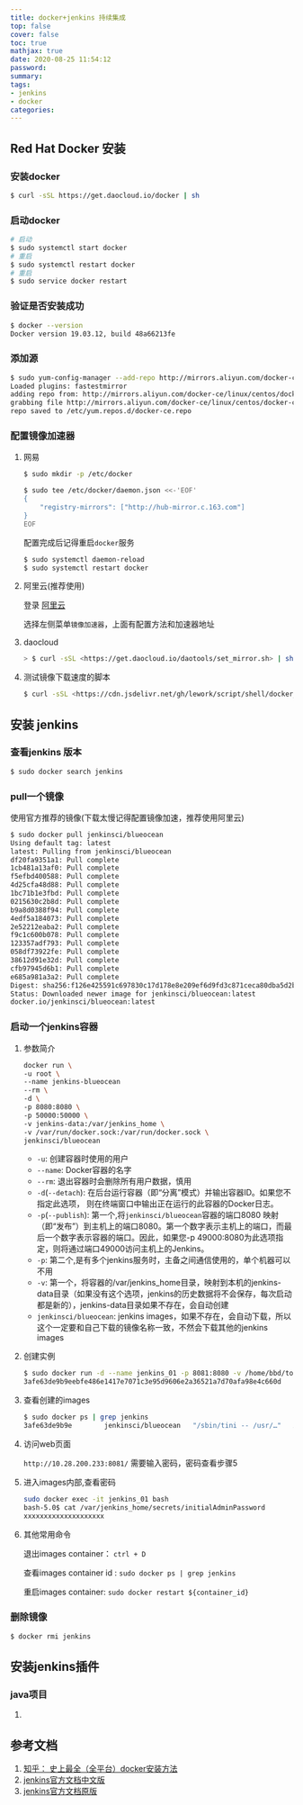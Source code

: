 ```yaml
---
title: docker+jenkins 持续集成
top: false
cover: false
toc: true
mathjax: true
date: 2020-08-25 11:54:12
password:
summary:
tags:
- jenkins
- docker
categories:
---
```



## Red Hat Docker 安装

### 安装docker

``` bash
$ curl -sSL https://get.daocloud.io/docker | sh
```

### 启动docker

``` bash
# 启动
$ sudo systemctl start docker
# 重启
$ sudo systemctl restart docker
# 重启
$ sudo service docker restart
```

### 验证是否安装成功

``` bash
$ docker --version
Docker version 19.03.12, build 48a66213fe
```

### 添加源

``` bash
$ sudo yum-config-manager --add-repo http://mirrors.aliyun.com/docker-ce/linux/centos/docker-ce.repo
Loaded plugins: fastestmirror
adding repo from: http://mirrors.aliyun.com/docker-ce/linux/centos/docker-ce.repo
grabbing file http://mirrors.aliyun.com/docker-ce/linux/centos/docker-ce.repo to /etc/yum.repos.d/docker-ce.repo
repo saved to /etc/yum.repos.d/docker-ce.repo
```

### 配置镜像加速器

1. 网易

    ``` bash
    $ sudo mkdir -p /etc/docker

    $ sudo tee /etc/docker/daemon.json <<-'EOF'
    {
        "registry-mirrors": ["http://hub-mirror.c.163.com"]
    }
    EOF
    ```

    配置完成后记得重启`docker`服务

    ``` bash
    $ sudo systemctl daemon-reload
    $ sudo systemctl restart docker
    ```

2. 阿里云(推荐使用)

    登录 [阿里云](https://cr.console.aliyun.com/cn-hangzhou/instances/repositories)

    选择左侧菜单`镜像加速器`，上面有配置方法和加速器地址

3. daocloud

    ``` bash
    > $ curl -sSL <https://get.daocloud.io/daotools/set_mirror.sh> | sh -s <http://f1361db2.m.daocloud.io>
    ```

4. 测试镜像下载速度的脚本

    ``` bash
    $ curl -sSL <https://cdn.jsdelivr.net/gh/lework/script/shell/docker_hub_speed_test.sh> | bash
    ```

## 安装 jenkins

### 查看jenkins 版本

``` bash
$ sudo docker search jenkins
```

### pull一个镜像

使用官方推荐的镜像\(下载太慢记得配置镜像加速，推荐使用阿里云\)

``` bash
$ sudo docker pull jenkinsci/blueocean
Using default tag: latest
latest: Pulling from jenkinsci/blueocean
df20fa9351a1: Pull complete
1cb481a13af0: Pull complete
f5efbd400588: Pull complete
4d25cfa48d88: Pull complete
1bc71b1e3fbd: Pull complete
0215630c2b8d: Pull complete
b9a8d0388f94: Pull complete
4edf5a184073: Pull complete
2e52212eaba2: Pull complete
f9c1c600b078: Pull complete
123357adf793: Pull complete
058df73922fe: Pull complete
38612d91e32d: Pull complete
cfb97945d6b1: Pull complete
e685a981a3a2: Pull complete
Digest: sha256:f126e425591c697830c17d178e8e209ef6d9fd3c871ceca80dba5d2b1256a291
Status: Downloaded newer image for jenkinsci/blueocean:latest
docker.io/jenkinsci/blueocean:latest
```

### 启动一个jenkins容器

1. 参数简介

    ``` bash
    docker run \
    -u root \
    --name jenkins-blueocean
    --rm \
    -d \
    -p 8080:8080 \
    -p 50000:50000 \
    -v jenkins-data:/var/jenkins_home \
    -v /var/run/docker.sock:/var/run/docker.sock \
    jenkinsci/blueocean
    ```

    * `-u`: 创建容器时使用的用户
    * `--name`: Docker容器的名字
    * `--rm`: 退出容器时会删除所有用户数据，慎用
    * `-d`(`--detach`): 在后台运行容器（即“分离”模式）并输出容器ID。如果您不指定此选项， 则在终端窗口中输出正在运行的此容器的Docker日志。
    * `-p`(`--publish`): 第一个,将`jenkinsci/blueocean`容器的端口8080 映射（即“发布”）到主机上的端口8080。第一个数字表示主机上的端口，而最后一个数字表示容器的端口。因此，如果您-p 49000:8080为此选项指定，则将通过端口49000访问主机上的Jenkins。
    * `-p`: 第二个,是有多个jenkins服务时，主备之间通信使用的，单个机器可以不用
    * `-v`: 第一个，将容器的/var/jenkins_home目录，映射到本机的jenkins-data目录（如果没有这个选项，jenkins的历史数据将不会保存，每次启动都是新的），jenkins-data目录如果不存在，会自动创建
    * `jenkinsci/blueocean`: jenkins images，如果不存在，会自动下载，所以这个一定要和自己下载的镜像名称一致，不然会下载其他的jenkins images

2. 创建实例

    ``` bash
    $ sudo docker run -d --name jenkins_01 -p 8081:8080 -v /home/bbd/tools/jenkins_home:/var/jenkins_01 jenkinsci/blueocean
    3afe63de9b9eebfe486e1417e7071c3e95d9606e2a36521a7d70afa98e4c660d
    ```

3. 查看创建的images

    ``` bash
    $ sudo docker ps | grep jenkins
    3afe63de9b9e        jenkinsci/blueocean   "/sbin/tini -- /usr/…"   About a minute ago   Up About a minute   50000/tcp, 0.0.0.0:8081->8080/tcp   jenkins_01
    ```

4. 访问web页面

    `http://10.28.200.233:8081/`
    需要输入密码，密码查看步骤5

5. 进入images内部,查看密码

    ``` bash
    sudo docker exec -it jenkins_01 bash
    bash-5.0$ cat /var/jenkins_home/secrets/initialAdminPassword
    xxxxxxxxxxxxxxxxxxxx
    ```

6. 其他常用命令

    退出images container： `ctrl + D`

    查看images container id : `sudo docker ps | grep jenkins`

    重启images container: `sudo docker restart ${container_id}`

### 删除镜像

``` bash
$ docker rmi jenkins
```

## 安装jenkins插件

### java项目

1.


## 参考文档

1. [知乎： 史上最全（全平台）docker安装方法](https://zhuanlan.zhihu.com/p/54147784)
2. [jenkins官方文档中文版](https://www.jenkins.io/zh/doc/book/installing/)
3. [jenkins官方文档原版](https://www.jenkins.io/doc/book/installing/)
